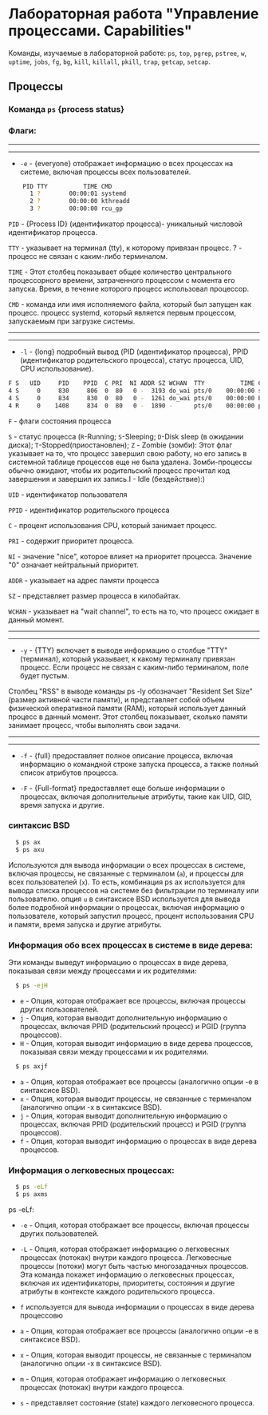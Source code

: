 # Лабораторная работа "Управление процессами. Capabilities"

Команды, изучаемые в лабораторной работе: `ps`, `top`, `pgrep`, `pstree`, `w`, `uptime`, `jobs`, `fg`, `bg`, `kill`, `killall`, `pkill`, `trap`, `getcap`, `setcap`.


## Процессы

### Команда `ps` {process status}

### Флаги:
---
--- 


- `-e` - {everyone} отображает информацию о всех процессах на системе, включая процессы всех пользователей.
```bash
    PID TTY          TIME CMD
      1 ?        00:00:01 systemd
      2 ?        00:00:00 kthreadd
      3 ?        00:00:00 rcu_gp
```
`PID` - {Process ID} (идентификатор процесса)- уникальный числовой идентификатор процесса.

`TTY` - указывает на терминал (tty), к которому привязан процесс. ? - процесс не связан с каким-либо терминалом.

`TIME` - Этот столбец показывает общее количество центрального процессорного времени, затраченного процессом с момента его запуска. Время, в течение которого процесс использовал процессор.

`CMD` - команда или имя исполняемого файла, который был запущен как процесс. процесс systemd, который является первым процессом, запускаемым при загрузке системы.

---
--- 

- `-l` - {long} подробный вывод (PID (идентификатор процесса), PPID (идентификатор родительского процесса), статус процесса, UID, CPU использование).

```bash
F S   UID     PID    PPID  C PRI  NI ADDR SZ WCHAN  TTY          TIME CMD
4 S     0     830     806  0  80   0 -  3193 do_wai pts/0    00:00:00 su
4 S     0     834     830  0  80   0 -  1261 do_wai pts/0    00:00:00 bash
4 R     0    1408     834  0  80   0 -  1890 -      pts/0    00:00:00 ps
```
`F` - флаги состояния процесса 

`S` - статус процесса (`R`-Running; `S`-Sleeping; `D`-Disk sleep (в ожидании диска); `T`-Stopped(приостановлен); `Z` - Zombie (зомби): Этот флаг указывает на то, что процесс завершил свою работу, но его запись в системной таблице процессов еще не была удалена. Зомби-процессы обычно ожидают, чтобы их родительский процесс прочитал код завершения и завершил их запись.I - Idle (бездействие):)

`UID` - идентификатор пользователя

`PPID` - идентификатор родительского процесса

`C` -  процент использования CPU, который занимает процесс.

`PRI` - содержит приоритет процесса.

`NI` -  значение "nice", которое влияет на приоритет процесса. Значение "0" означает нейтральный приоритет.

`ADDR` - указывает на адрес памяти процесса

`SZ` -  представляет размер процесса в килобайтах.

`WCHAN` - указывает на "wait channel", то есть на то, что процесс ожидает в данный момент.


--- 
--- 


- `-y` - {TTY} включает в выводе информацию о столбце "TTY" (терминал), который указывает, к какому терминалу привязан процесс. Если процесс не связан с каким-либо терминалом, поле будет пустым.

Столбец "RSS" в выводе команды ps -ly обозначает "Resident Set Size" (размер активной части памяти), и представляет собой объем физической оперативной памяти (RAM), который использует данный процесс в данный момент. Этот столбец показывает, сколько памяти занимает процесс, чтобы выполнять свои задачи.

---
---

- `-f` - {full} предоставляет полное описание процесса, включая информацию о командной строке запуска процесса, а также полный список атрибутов процесса.

- `-F` - {Full-format} предоставляет еще больше информации о процессах, включая дополнительные атрибуты, такие как UID, GID, время запуска и другие.



### синтаксис BSD
```bash
  $ ps ax
  $ ps axu
```
Используются для вывода информации о всех процессах в системе, включая процессы, не связанные с терминалом (`a`), и процессы для всех пользователей (`x`). То есть, комбинация ps ax используется для вывода списка процессов на системе без фильтрации по терминалу или пользователю. опция `u` в синтаксисе BSD используется для вывода более подробной информации о процессах, включая информацию о пользователе, который запустил процесс, процент использования CPU и памяти, время запуска и другие атрибуты. 


### Информация обо всех процессах в системе в виде дерева:

Эти команды выведут информацию о процессах в виде дерева, показывая связи между процессами и их родителями:
```bash
  $ ps -ejH
```
- `e` - Опция, которая отображает все процессы, включая процессы других пользователей.
- `j` - Опция, которая выводит дополнительную информацию о процессах, включая PPID (родительский процесс) и PGID (группа процессов).
- `H` - Опция, которая выводит информацию в виде дерева процессов, показывая связи между процессами и их родителями.


```bash
  $ ps axjf
```
- `a` - Опция, которая отображает все процессы (аналогично опции -e в синтаксисе BSD).
- `x` - Опция, которая выводит процессы, не связанные с терминалом (аналогично опции -x в синтаксисе BSD).
- `j` - Опция, которая выводит дополнительную информацию о процессах, включая PPID (родительский процесс) и PGID (группа процессов).
- `f` - Опция, которая выводит информацию о процессах в виде дерева процессов.


### Информация о легковесных процессах:
```bash
  $ ps -eLf
  $ ps axms
```

ps -eLf:
- `-e` - Опция, которая отображает все процессы, включая процессы других пользователей.
- `-L` - Опция, которая отображает информацию о легковесных процессах (потоках) внутри каждого процесса. Легковесные процессы (потоки) могут быть частью многозадачных процессов.
Эта команда покажет информацию о легковесных процессах, включая их идентификаторы, приоритеты, состояния и другие атрибуты в контексте каждого родительского процесса.
- `f` используется для вывода информации о процессах в виде дерева процессовю

- `a` - Опция, которая отображает все процессы (аналогично опции -e в синтаксисе BSD).
- `x` - Опция, которая выводит процессы, не связанные с терминалом (аналогично опции -x в синтаксисе BSD).
- `m` - Опция, которая отображает информацию о легковесных процессах (потоках) внутри каждого процесса.
- `s` - представляет состояние (state) каждого легковесного процесса. 

